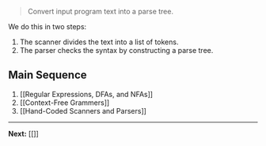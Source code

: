 > Convert input program text into a parse tree.

We do this in two steps:

1. The scanner divides the text into a list of tokens.
2. The parser checks the syntax by constructing a parse tree.

## Main Sequence

1. [[Regular Expressions, DFAs, and NFAs]]
2. [[Context-Free Grammers]]
3. [[Hand-Coded Scanners and Parsers]]

---

**Next:** [[]]
